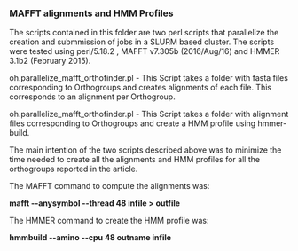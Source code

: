 ### MAFFT alignments and HMM Profiles

The scripts contained in this folder are two perl scripts that parallelize the creation and submmission of jobs in a SLURM based cluster.
The scripts were tested using perl/5.18.2 , MAFFT v7.305b (2016/Aug/16) and HMMER 3.1b2 (February 2015).

oh.parallelize_mafft_orthofinder.pl - This Script takes a folder with fasta files corresponding to Orthogroups and creates alignments of each file. This corresponds to an alignment per Orthogroup.

oh.parallelize_mafft_orthofinder.pl - This Script takes a folder with alignment files corresponding to Orthogroups and create a HMM profile using hmmer-build.

The main intention of the two scripts described above  was to minimize the time needed to create all the alignments and HMM profiles for all the orthogroups reported in the article. 

The MAFFT command to compute the alignments was:

**mafft --anysymbol --thread 48  infile > outfile**

The HMMER command to create the HMM profile was:

**hmmbuild --amino --cpu 48 outname infile**

